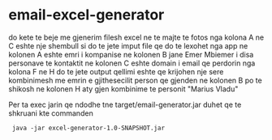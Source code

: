 # email-excel-generator

do kete te beje me gjenerim filesh excel
ne te majte te fotos nga kolona A ne C eshte nje shembull si do te jete imput file qe do te lexohet nga app
ne kolonen A eshte emri i kompanise 
ne kolonen B jane Emer Mbiemer i disa personave te kontaktit
ne kolonen C eshte domain i email qe perdorin
nga kolona F ne H do te jete output
qellimi eshte qe krijohen nje sere kombinimesh me emrin e gjithesecilit person qe gjenden ne kolonen B
po te shikosh ne kolonen H aty gjen kombinime te personit "Marius Vladu"



Per ta exec jarin qe ndodhe tne target/email-generator.jar duhet qe te shkruani kte commanden 

```
 java -jar excel-generator-1.0-SNAPSHOT.jar
```

